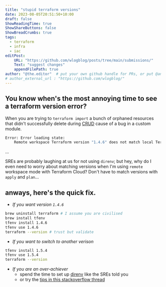 ```yaml
---
title: "stupid terraform versions"
date: 2023-08-05T20:51:50+10:00
draft: false
ShowReadingTime: true
ShowShareButtons: false
ShowBreadCrumbs: true
tags:
  - terraform
  - infra
  - iac
editPost:
    URL: "https://github.com/wlogblog/posts/tree/main/submissions/" 
    Text: "suggest changes"
    appendFilePath: true
author: "@the.editor"  # put your own github handle for PRs, or put @anon if you want to remain anonymous
# author_external_url : "https://github.com/wlogblog/"
---
```


## You know when's the most annoying time to see a terraform version error?

When you are trying to `terraform import` a bunch of orphaned resources that didn't successfully delete during [CRUD](https://en.wikipedia.org/wiki/Create,_read,_update_and_delete) cause of a bug in a custom module.

```bash
Error: Error loading state:
    Remote workspace Terraform version "1.4.6" does not match local Terraform version...
```
...


SREs are probably laughing at us for not using `direnv`; but hey, why do I even need to worry about matching versions when I'm using `remote` workspace mode with Terraform Cloud? Don't have to match versions with `apply` and `plan`...

## anways, here's the quick fix.

- *If you want version `1.4.6`*
```bash
brew uninstall terraform # I assume you are civilised
brew install tfenv
tfenv install 1.4.6
tfenv use 1.4.6
terraform --version # trust but validate
```

- *If you want to switch to another verison*
```bash
tfenv install 1.5.4
tfenv use 1.5.4
terraform --version
```

- *If you are an over-achiever*
  - spend the time to set up [direnv](https://github.com/direnv/direnv) like the SREs told you
  - or try the [tips in this stackoverflow thread](https://stackoverflow.com/questions/56283424/upgrade-terraform-to-specific-version)
